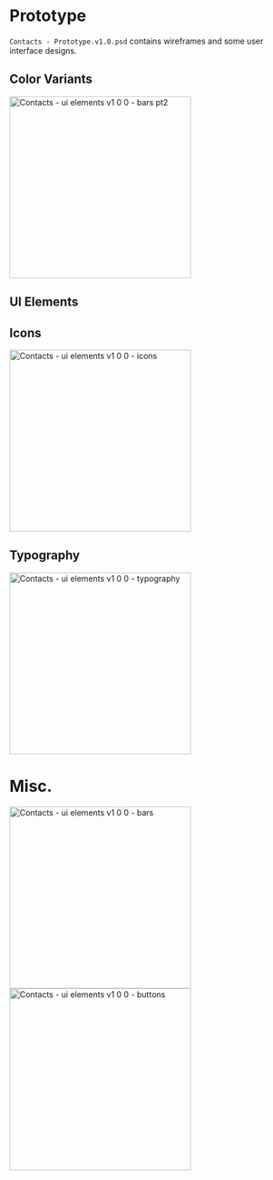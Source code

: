 # Prototype

`Contacts - Prototype.v1.0.psd` contains wireframes and some user interface designs.

## Color Variants

<img width="320" alt="Contacts - ui elements v1 0 0 - bars pt2" src="https://user-images.githubusercontent.com/24542308/113560134-b2f41480-962c-11eb-80fa-866e4678a57f.png">


## UI Elements

## Icons
<img width="320" alt="Contacts - ui elements v1 0 0 - icons" src="https://user-images.githubusercontent.com/24542308/113560125-b12a5100-962c-11eb-822c-25e08775c4e0.png">


## Typography
<img width="320" alt="Contacts - ui elements v1 0 0 - typography" src="https://user-images.githubusercontent.com/24542308/113560126-b12a5100-962c-11eb-8bcf-3712847445af.png">


# Misc.
<img width="320" alt="Contacts - ui elements v1 0 0 - bars" src="https://user-images.githubusercontent.com/24542308/113560127-b12a5100-962c-11eb-839d-2d7de4896c82.png">


<img width="320" alt="Contacts - ui elements v1 0 0 - buttons" src="https://user-images.githubusercontent.com/24542308/113560129-b1c2e780-962c-11eb-8ae1-e53892eee778.png">

